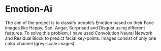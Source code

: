 # Emotion-Ai

The aim of the project is to classify people’s Emotion based on their Face images like Happy, Sad, Angar, Surprised and Disgust using different features. To solve this problem, I have used Convolution Neural Network and Residual Block to predict facial key-points. Images consist of only one color channel (grey-scale images).
